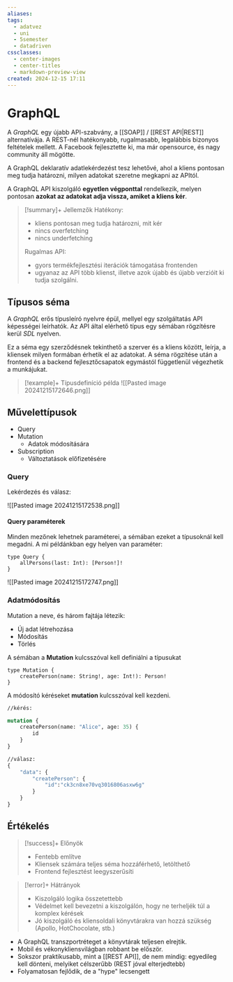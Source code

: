 ```yaml
---
aliases: 
tags:
  - adatvez
  - uni
  - 5semester
  - datadriven
cssclasses:
  - center-images
  - center-titles
  - markdown-preview-view
created: 2024-12-15 17:11
---
```


# GraphQL

A *GraphQL* egy újabb API-szabvány, a [[SOAP]] / [[REST API|REST]] alternatívája. A REST-nél hatékonyabb, rugalmasabb, legalábbis bizonyos feltételek mellett. A Facebook fejlesztette ki, ma már opensource, és nagy community áll mögötte.

A GraphQL deklaratív adatlekérdezést tesz lehetővé, ahol a kliens pontosan meg tudja határozni, milyen adatokat szeretne megkapni az APItól.

A GraphQL API kiszolgáló **egyetlen végponttal** rendelkezik, melyen pontosan **azokat az adatokat adja vissza, amiket a kliens kér**.

>[!summary]+ Jellemzők
>Hatékony:
>- kliens pontosan meg tudja határozni, mit kér
>- nincs overfetching
>- nincs underfetching
>  
>Rugalmas API:
>- gyors termékfejlesztési iterációk támogatása frontenden
>- ugyanaz az API több klienst, illetve azok újabb és újabb verzióit ki tudja szolgálni.


## Típusos séma

A *GraphQL* erős típusleíró nyelvre épül, mellyel egy szolgáltatás API képességei leírhatók. Az API által elérhető típus egy sémában rögzítésre kerül *SDL* nyelven.

Ez a séma egy szerződésnek tekinthető a szerver és a kliens között, leírja, a kliensek milyen formában érhetik el az adatokat. A séma rögzítése után a frontend és a backend fejlesztőcsapatok egymástól függetlenül végezhetik a munkájukat.

>[!example]+ Típusdefiníció példa
>![[Pasted image 20241215172646.png]]

## Művelettípusok

- Query
- Mutation
	- Adatok módosítására
- Subscription
	- Változtatások előfizetésére

### Query

Lekérdezés és válasz:

![[Pasted image 20241215172538.png]]

#### Query paraméterek

Minden mezőnek lehetnek paraméterei, a sémában ezeket a típusoknál kell megadni. A mi példánkban egy helyen van paraméter:

```sdl
type Query {
	allPersons(last: Int): [Person!]!
}
```

![[Pasted image 20241215172747.png]]


### Adatmódosítás

Mutation a neve, és három fajtája létezik:
- Új adat létrehozása
- Módosítás
- Törlés

A sémában a **Mutation** kulcsszóval kell definiálni a típusukat

```sdl
type Mutation {
	createPerson(name: String!, age: Int!): Person!
}
```

A módosító kéréseket **mutation** kulcsszóval kell kezdeni.

```graphql
//kérés:

mutation {
	createPerson(name: "Alice", age: 35) {
		id
	}
}

//válasz:
{
	"data": {
		"createPerson": {
			"id":"ck3cn8xe70vq3016806asxw6g"
		}
	}
}
```


## Értékelés

>[!success]+ Előnyök
>- Fentebb említve
>- Kliensek számára teljes séma hozzáférhető, letölthető
>- Frontend fejlesztést leegyszerűsíti

>[!error]+ Hátrányok
>- Kiszolgáló logika összetettebb
>- Védelmet kell bevezetni a kiszolgálón, hogy ne terheljék túl a komplex kérések
>- Jó kiszolgáló és kliensoldali könyvtárakra van hozzá szükség (Apollo, HotChocolate, stb.)

- A GraphQL transzportréteget a könyvtárak teljesen elrejtik.
- Mobil és vékonykliensvilágban robbant be először.
- Sokszor praktikusabb, mint a [[REST API]], de nem mindig: egyedileg kell dönteni, melyiket célszerűbb (REST jóval elterjedtebb)
- Folyamatosan fejlődik, de a "hype" lecsengett